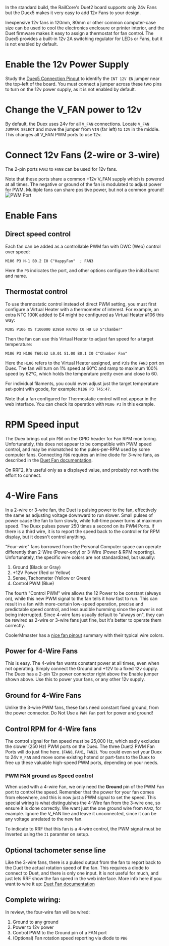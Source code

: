 In the standard build, the RailCore's Duet2 board supports only 24v Fans but the Duex5 makes it very easy to add 12v Fans to your design.

Inexpensive 12v fans in 120mm, 80mm or other common computer-case size can be used to cool the electronics enclosure or printer interior, and the Duet firmware makes it easy to assign a thermostat for fan control.  The Duex5 provides a built-in 12v 2A switching regulator for LEDs or Fans, but it is not enabled by default.

# Enable the 12v Power Supply
Study the [Duex5 Connection Pinout](https://duet3d.dozuki.com/Wiki/Duex_wiring_diagrams) to identify the `INT 12V EN` jumper near the top-left of the board.
You must connect a jumper across these two pins to turn on the 12v power supply, as it is not enabled by default.

# Change the V_FAN power to 12v
By default, the Duex uses 24v for all `V_FAN` connections.  Locate `V_FAN JUMPER SELECT` and move the jumper from `VIN` (far left) to `12V` in the middle.  This changes all V_FAN PWM ports to use 12v.

# Connect 12v Fans (2-wire or 3-wire)
The 2-pin ports `FAN3` to `FAN8` can be used for 12v fans.

Note that these ports share a common +12v V_FAN supply which is powered at all times.  The negative or ground of the fan is modulated to adjust power for PWM.  Multiple fans can share positive power, but not a common ground!
![PWM Port](12v_fans_pwm.png)

# Enable Fans 
## Direct speed control
Each fan can be added as a controllable PWM fan with DWC (Web) control over speed:

```M106 P3 H-1 B0.2 I0 C"HappyFan" 	; FAN3```

Here the `P3` indicates the port, and other options configure the initial burst and name.

## Thermostat control
To use thermostatic control instead of direct PWM setting, you must first configure a Virtual Heater with a thermometer of interest.  For example, an extra NTC 100K added to E4 might be configured as Virtual Heater #106 this way:

```M305 P106 X5 T100000 B3950 R4700 C0 H0 L0 S"Chamber"```

Then the fan can use this Virtual Heater to adjust fan speed for a target temperature:

```M106 P3 H106 T60:62 L0.01 S1.00 B0.1 I0 C"Chamber Fan"```

Here the `H106` refers to the Virtual Heater assigned, and `P3`is the `FAN3` port on Duex.  The fan will turn on 1% speed at 60°C and ramp to maximum 100% speed by 62°C, which holds the temperature pretty even and close to 60.

For individual filaments, you could even adjust just the target temperature set-point with gcode, for example: `M106 P3 T45:47`.

Note that a fan configured for Thermostatic control will not appear in the web interface.  You can check its operation with `M106 P3` in this example.

# RPM Speed input

The Duex brings out pin `PB6` on the GPIO header for Fan RPM monitoring.  Unfortunately, this does not appear to be compatible with PWM speed control, and may be mismatched to the pules-per-RPM used by some computer fans.  Connecting `PB6` requires an inline diode for 3-wire fans, as described in the [Duet Fan documentation](https://duet3d.dozuki.com/Wiki/Connecting_and_configuring_fans).

On RRF2, it's useful only as a displayed value, and probably not worth the effort to connect.

# 4-Wire Fans
In a 2-wire or 3-wire fan, the Duet is pulsing power to the fan, effectively the same as adjusting voltage downward to run slower.  Small pulses of power cause the fan to turn slowly, while full-time power turns at maximum speed.  The Duex pulses power 250 times a second on its PWM Ports.  If there is a third wire, it is to report the speed back to the controller for RPM display, but it doesn't control anything.

"Four-wire" fans borrowed from the Personal Computer space can operate differently than 2-Wire (Power-only) or 3-Wire (Power & RPM reporting).  Unfortunately, the specific wire colors are not standardized, but usually:

1. Ground (Black or Gray)
2. +12V Power (Red or Yellow) 
3. Sense, Tachometer (Yellow or Green)
4. Control PWM (Blue)

The fourth "Control PWM" wire allows the 12 Power to be constant (always on), while this new PWM signal to the fan tells it how fast to run.  This can result in a fan with more-certain low-speed operation, precise and predictable speed control, and less audible humming since the power is not being interrupted.  Since 4-wire fans usually default to "always on", they can be rewired as 2-wire or 3-wire fans just fine, but it's better to operate them correctly.

CoolerMmaster has a [nice fan pinout](https://landing.coolermaster.com/faq/3-pin-and-4-pin-fan-wire-diagrams/) summary with their typical wire colors.

## Power for 4-Wire Fans

This is easy.  The 4-wire fan wants constant power at all times, even when not operating.  Simply connect the Ground and +12V to a fixed 12v supply.  The Duex has a 2-pin 12v power connector right above the Enable jumper shown above.  Use this to power your fans, or any other 12v supply.

## Ground for 4-Wire Fans

Unlike the 3-wire PWM fans, these fans need constant fixed ground, from the power connector.  Do Not Use a `PWM Fan` port for power and ground!

## Control RPM for 4-Wire fans

The control signal for fan speed must be 25,000 Hz, which sadly excludes the slower (250 Hz) PWM ports on the Duex.  The three Duet2 PWM Fan Ports will do just fine here.  (`FAN0`, `FAN1`, `FAN2`).  You could even set your Duex to 24v `V_FAN` and move some existing hotend or part-fans to the Duex to free up these valuable high-speed PWM ports, depending on your needs.

### PWM FAN ground as Speed control

When used with a 4-wire Fan, we only need the **Ground** pin of the PWM Fan port to control the speed.  Remember that the power for your fan comes from elsewhere, and this is now just a PWM signal to set the speed.  This special wiring is what distinguishes the 4-Wire fan from the 3-wire one, so ensure it is done correctly.  We want just the one ground wire from `FAN2`, for example.  Ignore the V_FAN line and leave it unconnected, since it can be any voltage unrelated to the new fan.

To indicate to RRF that this fan is a 4-wire control, the PWM signal must be Inverted using the `I1` paramter on setup.

## Optional tachometer sense line

Like the 3-wire fans, there is a pulsed output from the fan to report back to the Duet the actual rotation speed of the fan.  This requires a diode to connect to Duet, and there is only one input.  It is not useful for much, and just lets RRF show the fan speed in the web interface.  More info here if you want to wire it up:
[Duet Fan documentation](https://duet3d.dozuki.com/Wiki/Connecting_and_configuring_fans)

## Complete wiring:
In review, the four-wire fan will be wired:
1. Ground to any ground
2. Power to 12v power
3. Control PWM to the Ground pin of a FAN port
4. (Optional) Fan rotation speed reporting via diode to `PB6`

